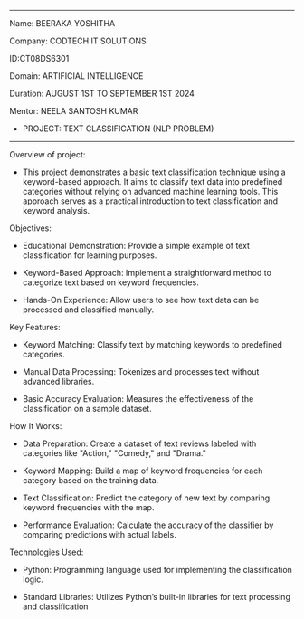 _____________________________________________________________________________________________________________________________________________________________________________________________________________________
Name: BEERAKA YOSHITHA

Company: CODTECH IT SOLUTIONS

ID:CT08DS6301

Domain: ARTIFICIAL INTELLIGENCE

Duration: AUGUST 1ST TO SEPTEMBER 1ST 2024

Mentor: NEELA SANTOSH KUMAR


 * PROJECT: TEXT CLASSIFICATION (NLP PROBLEM)
_____________________________________________________________________________________________________________________________________________________________________________________________________________________

Overview of project:

- This project demonstrates a basic text classification technique using a keyword-based approach. It aims to classify text data into predefined categories without relying on advanced machine learning tools. This approach serves as a practical introduction to text classification and keyword analysis.

Objectives:

- Educational Demonstration: Provide a simple example of text classification for learning purposes.

- Keyword-Based Approach: Implement a straightforward method to categorize text based on keyword frequencies.

- Hands-On Experience: Allow users to see how text data can be processed and classified manually.

Key Features:

- Keyword Matching: Classify text by matching keywords to predefined categories.

- Manual Data Processing: Tokenizes and processes text without advanced libraries.

- Basic Accuracy Evaluation: Measures the effectiveness of the classification on a sample dataset.

How It Works:

- Data Preparation: Create a dataset of text reviews labeled with categories like "Action," "Comedy," and "Drama."

- Keyword Mapping: Build a map of keyword frequencies for each category based on the training data.

- Text Classification: Predict the category of new text by comparing keyword frequencies with the map.

- Performance Evaluation: Calculate the accuracy of the classifier by comparing predictions with actual labels.

Technologies Used:

- Python: Programming language used for implementing the classification logic.

- Standard Libraries: Utilizes Python’s built-in libraries for text processing and classification

